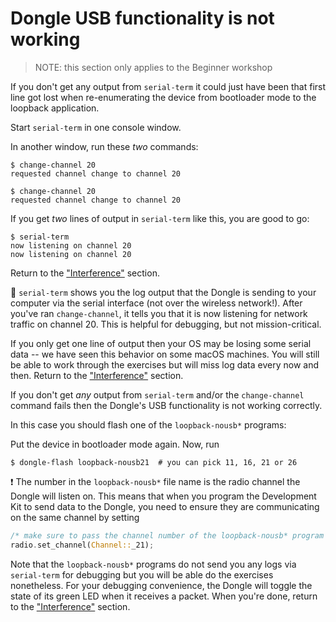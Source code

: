 # Dongle USB functionality is not working

> NOTE: this section only applies to the Beginner workshop

If you don't get any output from `serial-term` it could just have been that first line got lost when re-enumerating the device from bootloader mode to the loopback application.

Start `serial-term` in one console window.

In another window, run these *two* commands:

``` console
$ change-channel 20
requested channel change to channel 20

$ change-channel 20
requested channel change to channel 20
```

If you get *two* lines of output in `serial-term` like this, you are good to go:

``` console
$ serial-term
now listening on channel 20
now listening on channel 20
```

Return to the ["Interference"] section.

🔎 `serial-term` shows you the log output that the Dongle is sending to your computer via the serial interface (not over the wireless network!). After you've ran `change-channel`, it tells you that it is now listening for network traffic on channel 20. This is helpful for debugging, but not mission-critical.

["Interference"]: /dongle.html#interference

If you only get one line of output then your OS may be losing some serial data -- we have seen this behavior on some macOS machines. You will still be able to work through the exercises but will miss log data every now and then. Return to the ["Interference"] section.

If you don't get *any* output from `serial-term` and/or the `change-channel` command fails then the Dongle's USB functionality is not working correctly.

In this case you should flash one of the `loopback-nousb*` programs:

Put the device in bootloader mode again. Now, run
```console
$ dongle-flash loopback-nousb21  # you can pick 11, 16, 21 or 26
```

❗️ The number in the `loopback-nousb*` file name is the radio channel the Dongle will listen on. This means that when you program the Development Kit to send data to the Dongle, you need to ensure they are communicating on the same channel by setting

```rust
/* make sure to pass the channel number of the loopback-nousb* program you picked */
radio.set_channel(Channel::_21);
```

Note that the `loopback-nousb*` programs do not send you any logs via `serial-term` for debugging but you will be able do the exercises nonetheless.
For your debugging convenience, the Dongle will toggle the state of its green LED when it receives a packet.
When you're done, return to the ["Interference"] section.
